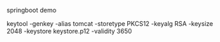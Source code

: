 springboot demo

keytool -genkey -alias tomcat -storetype PKCS12 -keyalg RSA -keysize 2048 -keystore keystore.p12 -validity 3650